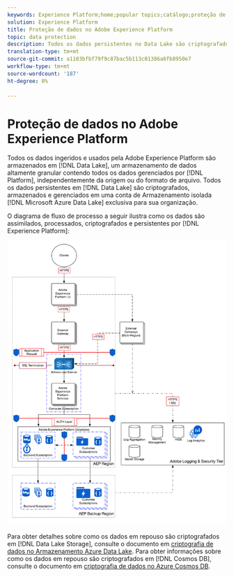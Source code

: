 ```yaml
---
keywords: Experience Platform;home;popular topics;catálogo;proteção de dados;encriptação dados lake
solution: Experience Platform
title: Proteção de dados no Adobe Experience Platform
topic: data protection
description: Todos os dados persistentes no Data Lake são criptografados, armazenados e gerenciados em uma conta isolada do Armazenamento Data Lake do Microsoft Azure que é exclusiva para sua organização. O diagrama de fluxo de processo a seguir ilustra como os dados são assimilados, processados, criptografados e persistentes pelo Experience Platform.
translation-type: tm+mt
source-git-commit: a1103bfbf79f9c87bac5b113c01386a6fb8950e7
workflow-type: tm+mt
source-wordcount: '187'
ht-degree: 0%

---
```



# Proteção de dados no Adobe Experience Platform

Todos os dados ingeridos e usados pela Adobe Experience Platform são armazenados em [!DNL Data Lake], um armazenamento de dados altamente granular contendo todos os dados gerenciados por [!DNL Platform], independentemente da origem ou do formato de arquivo. Todos os dados persistentes em [!DNL Data Lake] são criptografados, armazenados e gerenciados em uma conta de Armazenamento isolada [!DNL Microsoft Azure Data Lake] exclusiva para sua organização.

O diagrama de fluxo de processo a seguir ilustra como os dados são assimilados, processados, criptografados e persistentes por [!DNL Experience Platform]:

![](images/data-protection/flow.png)

Para obter detalhes sobre como os dados em repouso são criptografados em [!DNL Data Lake Storage], consulte o documento em [criptografia de dados no Armazenamento Azure Data Lake](https://docs.microsoft.com/en-us/azure/data-lake-store/data-lake-store-encryption). Para obter informações sobre como os dados em repouso são criptografados em [!DNL Cosmos DB], consulte o documento em [criptografia de dados no Azure Cosmos DB](https://docs.microsoft.com/en-us/azure/cosmos-db/database-encryption-at-rest).